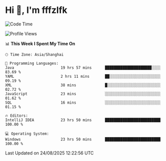 # Hi 👋, I'm fffzlfk

<!--START_SECTION:waka-->
![Code Time](http://img.shields.io/badge/Code%20Time-1%2C349%20hrs%2026%20mins-blue)

![Profile Views](http://img.shields.io/badge/Profile%20Views-0-blue)

📊 **This Week I Spent My Time On** 

```text
🕑︎ Time Zone: Asia/Shanghai

💬 Programming Languages: 
Java                     19 hrs 57 mins      █████████████████████░░░░   83.69 % 
YAML                     2 hrs 11 mins       ██░░░░░░░░░░░░░░░░░░░░░░░   09.19 % 
XML                      38 mins             █░░░░░░░░░░░░░░░░░░░░░░░░   02.72 % 
JavaScript               23 mins             ░░░░░░░░░░░░░░░░░░░░░░░░░   01.62 % 
SQL                      16 mins             ░░░░░░░░░░░░░░░░░░░░░░░░░   01.15 % 

🔥 Editors: 
IntelliJ IDEA            23 hrs 50 mins      █████████████████████████   100.00 % 

💻 Operating System: 
Windows                  23 hrs 50 mins      █████████████████████████   100.00 % 
```


 Last Updated on 24/08/2025 12:22:56 UTC
<!--END_SECTION:waka-->
